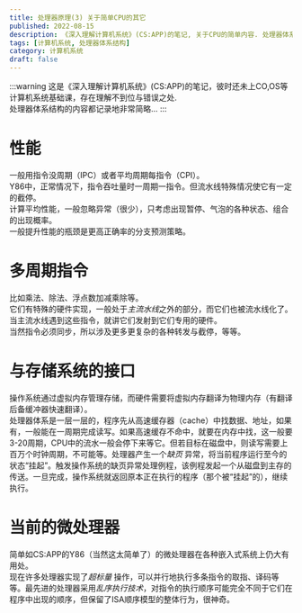 ```yaml
---
title: 处理器原理(3) 关于简单CPU的其它
published: 2022-08-15
description: 《深入理解计算机系统》(CS:APP)的笔记, 关于CPU的简单内容. 处理器体系结构的内容都记录地非常简略...
tags: [计算机系统, 处理器体系结构]
category: 计算机系统
draft: false
---
```


:::warning
这是《深入理解计算机系统》(CS:APP)的笔记，彼时还未上CO,OS等计算机系统基础课，存在理解不到位与错误之处.  
处理器体系结构的内容都记录地非常简略...
:::

# 性能  
一般用指令没周期（IPC）或者平均周期每指令（CPI）。  
Y86中，正常情况下，指令吞吐量时一周期一指令。但流水线特殊情况使它有一定的截停。  
计算平均性能，一般忽略异常（很少），只考虑出现暂停、气泡的各种状态、组合的出现概率。  
一般提升性能的瓶颈是更高正确率的分支预测策略。  
# 多周期指令  
比如乘法、除法、浮点数加减乘除等。  
它们有特殊的硬件实现，一般处于*主流水线*之外的部分，而它们也被流水线化了。当主流水线遇到这些指令，就讲它们发射到它们专用的硬件。  
当然指令必须同步，所以涉及更多更复杂的各种转发与截停，等等。  
# 与存储系统的接口  
操作系统通过虚拟内存管理存储，而硬件需要将虚拟内存翻译为物理内存（有翻译后备缓冲器快速翻译）。  
处理器体系是一层一层的，程序先从高速缓存器（cache）中找数据、地址，如果有，一般能在一周期完成读写。如果高速缓存不命中，就要在内存中找，这一般要3-20周期，CPU中的流水一般会停下来等它。但若目标在磁盘中，则读写需要上百万个时钟周期，不可能等。处理器产生一个*缺页* 异常，将当前程序运行至今的状态“挂起”。触发操作系统的缺页异常处理例程，该例程发起一个从磁盘到主存的传送。一旦完成，操作系统就返回原本正在执行的程序（那个被“挂起”的），继续执行。  
# 当前的微处理器  
简单如CS:APP的Y86（当然这太简单了）的微处理器在各种嵌入式系统上仍大有用处。  
现在许多处理器实现了*超标量* 操作，可以并行地执行多条指令的取指、译码等等。最先进的处理器采用*乱序执行技术*，对指令的执行顺序可能完全不同于它们在程序中出现的顺序，但保留了ISA顺序模型的整体行为，很神奇。  

